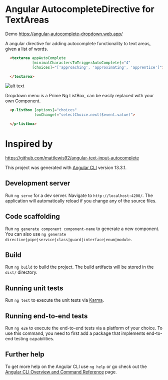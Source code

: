 # Angular AutocompleteDirective for TextAreas

Demo https://angular-autocomplete-dropdown.web.app/

A angular directive for adding autocomplete functionality to text areas, given a list of words.

```html
  <textarea appAutoComplete
            [minimalCharactersToTriggerAutoComplete]="4"
            [choices]="['approaching', 'approximating', 'apprentice']">

  </textarea>
```

![alt text](https://user-images.githubusercontent.com/65281921/161270557-e57537f4-f2b8-49fb-b5dd-bc9028379511.png)

Dropdown menu is a Prime Ng ListBox, can be easily replaced with your own Component.


```html
  <p-listbox [options]="choices"
             (onChange)="selectChoice.next($event.value)">

  </p-listbox>
```
# Inspired by

https://github.com/mattlewis92/angular-text-input-autocomplete

This project was generated with [Angular CLI](https://github.com/angular/angular-cli) version 13.3.1.

## Development server

Run `ng serve` for a dev server. Navigate to `http://localhost:4200/`. The application will automatically reload if you
change any of the source files.

## Code scaffolding

Run `ng generate component component-name` to generate a new component. You can also
use `ng generate directive|pipe|service|class|guard|interface|enum|module`.

## Build

Run `ng build` to build the project. The build artifacts will be stored in the `dist/` directory.

## Running unit tests

Run `ng test` to execute the unit tests via [Karma](https://karma-runner.github.io).

## Running end-to-end tests

Run `ng e2e` to execute the end-to-end tests via a platform of your choice. To use this command, you need to first add a
package that implements end-to-end testing capabilities.

## Further help

To get more help on the Angular CLI use `ng help` or go check out
the [Angular CLI Overview and Command Reference](https://angular.io/cli) page.
